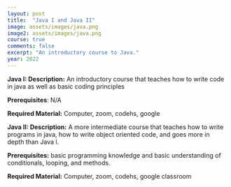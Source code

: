 ```yaml
---
layout: post
title:  "Java I and Java II"
image: assets/images/java.png
image2: assets/images/java.png
course: true
comments: false
excerpt: "An introductory course to Java."
year: 2022
---
```


**Java I:
Description:** An introductory course that teaches how to write code in java as well as basic coding principles

**Prerequisites**: N/A

**Required Material:** Computer, zoom, codehs, google 

**Java II: 
Description:** A more intermediate course that teaches how to write programs in java, how to write object oriented code, and goes more in depth than Java l.

**Prerequisites:** basic programming knowledge and basic understanding of conditionals, looping, and methods.

**Required Material:** Computer, zoom, codehs, google classroom
